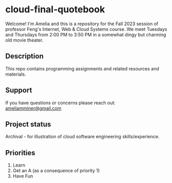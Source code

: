# cloud-final-quotebook
Welcome! I'm Amelia and this is a repository for the Fall 2023 session of professor Feng's Internet, Web & Cloud Systems course. We meet Tuesdays and Thursdays from 2:00 PM to 3:50 PM in a somewhat dingy but charming old movie theater.

## Description
This repo contains programming assignments and related resources and materials.

## Support
If you have questions or concerns please reach out:<br>
ameliamminer@gmail.com<br>

## Project status
Archival - for illustration of cloud software engineering skills/experience.

## Priorities
 1. Learn
 2. Get an A (as a consequence of priority 1)
 3. Have Fun

